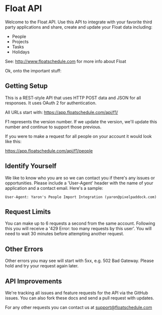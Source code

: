 Float API
=========
Welcome to the Float API. Use this API to integrate with your favorite third party applications and share, create and update your Float data including: 

- People
- Projects 
- Tasks
- Holidays

See: http://www.floatschedule.com for more info about Float

Ok, onto the important stuff:

Getting Setup
-------------

This is a REST-style API that uses HTTP POST data and JSON for all responses. It uses OAuth 2 for authentication.

All URLs start with: https://app.floatschedule.com/api/f1/

F1 represents the version number. If we update the version, we'll update this number and continue to support those previous. 

If you were to make a request for all people on your account it would look like this:

https://app.floatschedule.com/api/f1/people


Identify Yourself
-----------------

We like to know who you are so we can contact you if there's any issues or opportunities. Please include a 'User-Agent' header with the name of your application and a contact email. Here's a sample:

    User-Agent: Yaron's People Import Integration (yaron@pixelpaddock.com)
    

Request Limits
--------------

You can make up to 6 requests a second from the same account. Following this you will receive a '429 Error: too many requests by this user'. You will need to wait 30 minutes before attempting another request.


Other Errors
------------

Other errors you may see will start with 5xx, e.g. 502 Bad Gateway. Please hold and try your request again later.

API Improvements
----------------

We're tracking all issues and feature requests for the API via the GitHub issues. You can also fork these docs and send a pull request with updates.

For any other requests you can contact us at support@floatschedule.com

